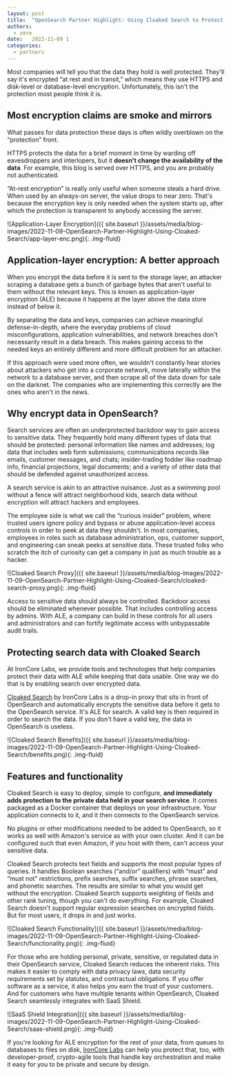 ```yaml
---
layout: post
title:  "OpenSearch Partner Highlight: Using Cloaked Search to Protect Your Data"
authors:
  - zmre
date:   2022-11-09 1
categories:
  - partners
---
```


Most companies will tell you that the data they hold is well protected. They'll say it's encrypted “at rest and
in transit,” which means they use HTTPS and disk-level or database-level encryption. Unfortunately, this isn't
the protection most people think it is.

## Most encryption claims are smoke and mirrors

What passes for data protection these days is often wildly overblown on the “protection” front.

HTTPS protects the data for a brief moment in time by warding off eavesdroppers and interlopers, but it
**doesn't change the availability of the data**. For example, this blog is served over HTTPS, and you are
probably not authenticated.

“At-rest encryption” is really only useful when someone steals a hard drive. When used by an always-on server,
the value drops to near zero. That's because the encryption key is only needed when the system starts up, after
which the protection is transparent to anybody accessing the server.

![Application-Layer Encryption]({{ site.baseurl }}/assets/media/blog-images/2022-11-09-OpenSearch-Partner-Highlight-Using-Cloaked-Search/app-layer-enc.png){: .img-fluid}

## Application-layer encryption: A better approach

When you encrypt the data before it is sent to the storage layer, an attacker scraping a database gets a bunch
of garbage bytes that aren't useful to them without the relevant keys. This is known as application-layer
encryption (ALE) because it happens at the layer above the data store instead of below it.

By separating the data and keys, companies can achieve meaningful defense-in-depth, where the everyday problems
of cloud misconfigurations, application vulnerabilities, and network breaches don't necessarily result in a
data breach. This makes gaining access to the needed keys an entirely different and more difficult problem for
an attacker.  

If this approach were used more often, we wouldn't constantly hear stories about attackers who get into a
corporate network, move laterally within the network to a database server, and then scrape all of the data
down for sale on the darknet. The companies who are implementing this correctly are the ones who aren't in
the news.

## Why encrypt data in OpenSearch?

Search services are often an underprotected backdoor way to gain access to sensitive data. They frequently hold
many different types of data that should be protected: personal information like names and addresses; log data
that includes web form submissions; communications records like emails, customer messages, and chats;
insider-trading fodder like roadmap info, financial projections, legal documents; and a variety of other
data that should be defended against unauthorized access.

A search service is akin to an attractive nuisance. Just as a swimming pool without a fence will attract
neighborhood kids, search data without encryption will attract hackers and employees.

The employee side is what we call the “curious insider” problem, where trusted users ignore policy and bypass or
abuse application-level access controls in order to peek at data they shouldn't. In most companies, employees in
roles such as database administration, ops, customer support, and engineering can sneak peeks at sensitive data.
These trusted folks who scratch the itch of curiosity can get a company in just as much trouble as a hacker.

![Cloaked Search Proxy]({{ site.baseurl }}/assets/media/blog-images/2022-11-09-OpenSearch-Partner-Highlight-Using-Cloaked-Search/cloaked-search-proxy.png){: .img-fluid}

Access to sensitive data should always be controlled. Backdoor access should be eliminated whenever possible.
That includes controlling access by admins. With ALE, a company can build in these
controls for all users and administrators and can fortify legitimate access with unbypassable audit trails.

## Protecting search data with Cloaked Search

At IronCore Labs, we provide tools and technologies that help companies protect their data with
ALE while keeping that data usable. One way we do that is by enabling search over
encrypted data.

[Cloaked Search](https://ironcorelabs.com/products/cloaked-search/) by IronCore Labs is a drop-in proxy that
sits in front of OpenSearch and automatically encrypts the sensitive data before it gets to the OpenSearch
service. It's ALE for search. A valid key is then required in order to search the data.  If you
don't have a valid key, the data in OpenSearch is useless.

![Cloaked Search Benefits]({{ site.baseurl }}/assets/media/blog-images/2022-11-09-OpenSearch-Partner-Highlight-Using-Cloaked-Search/benefits.png){: .img-fluid}

## Features and functionality

Cloaked Search is easy to deploy, simple to configure, **and immediately adds protection to the private data
held in your search service**. It comes packaged as a Docker container that deploys on your infrastructure.
Your application connects to it, and it then connects to the OpenSearch service. 

No plugins or other modifications needed to be added to OpenSearch, so it works as well with Amazon's service as with
your own cluster. And it can be configured such that even Amazon, if you host with them, can't access your
sensitive data.

Cloaked Search protects text fields and supports the most popular types of queries. It handles Boolean searches
(“and/or” qualifiers) with “must” and “must not” restrictions, prefix searches, suffix searches, phrase searches,
and phonetic searches. The results are similar to what you would get without the encryption. Cloaked Search supports
weighting of fields and other rank tuning, though you can't do everything. For example, Cloaked Search doesn't
support regular expression searches on encrypted fields. But for most users, it drops in and just works.

![Cloaked Search Functionality]({{ site.baseurl }}/assets/media/blog-images/2022-11-09-OpenSearch-Partner-Highlight-Using-Cloaked-Search/functionality.png){: .img-fluid}

For those who are holding personal, private, sensitive, or regulated data in their OpenSearch service, Cloaked
Search reduces the inherent risks. This makes it easier to comply with data privacy laws, data security requirements
set by statutes, and contractual obligations. If you offer software as a service, it also helps you earn the
trust of your customers. And for customers who have multiple tenants within OpenSearch, Cloaked Search seamlessly
integrates with SaaS Shield.

![SaaS Shield Integration]({{ site.baseurl }}/assets/media/blog-images/2022-11-09-OpenSearch-Partner-Highlight-Using-Cloaked-Search/saas-shield.png){: .img-fluid}

If you're looking for ALE encryption for the rest of your data, from queues to databases to files
on disk, [IronCore Labs](https://ironcorelabs.com/) can help you protect that, too, with developer-proof,
crypto-agile tools that handle key orchestration and make it easy for you to be private and secure by design.
